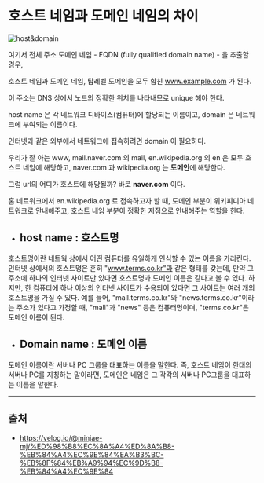# 호스트 네임과 도메인 네임의 차이

![host&domain](https://velog.velcdn.com/images%2Fminjae-mj%2Fpost%2Fcddacd52-b32e-4eaf-9825-d3bc6fa1c247%2FGroup%203.png)

여기서 전체 주소 도메인 네임 - FQDN (fully qualified domain name) - 을 추출할 경우,  

호스트 네임과 도메인 네임, 탑레벨 도메인을 모두 합친 www.example.com 가 된다.  

이 주소는 DNS 상에서 노드의 정확한 위치를 나타내므로 unique 해야 한다.

host name 은 각 네트워크 디바이스(컴퓨터)에 할당되는 이름이고, domain 은 네트워크에 부여되는 이름이다.  

인터넷과 같은 외부에서 네트워크에 접속하려면 domain 이 필요하다.  

우리가 잘 아는 www, mail.naver.com 의 mail, en.wikipedia.org 의 en 은 모두 호스트 네임에 해당하고,  naver.com 과 wikipedia.org 는 **도메인**에 해당한다.

그럼 url의 어디가 호스트에 해당될까? 바로 **naver.com** 이다.

홈 네트워크에서 en.wikipedia.org 로 접속하고자 할 때, 도메인 부분이 위키피디아 네트워크로 안내해주고, 호스트 네임 부분이 정확한 지점으로 안내해주는 역할을 한다.

* ## **host name : 호스트명**

호스트명이란 네트웍 상에서 어떤 컴퓨터를 유일하게 인식할 수 있는 이름을 가리킨다. 인터넷 상에서의 호스트명은 흔히 "www.terms.co.kr"과 같은 형태를 갖는데, 만약 그 주소에 하나의 인터넷 사이트만 있다면 호스트명과 도메인 이름은 같다고 볼 수 있다. 하지만, 한 컴퓨터에 하나 이상의 인터넷 사이트가 수용되어 있다면 그 사이트는 여러 개의 호스트명을 가질 수 있다. 예를 들어, "mall.terms.co.kr"와 "news.terms.co.kr"이라는 주소가 있다고 가정할 때, "mall"과 "news" 등은 컴퓨터명이며, "terms.co.kr"은 도메인 이름이 된다.

* ## **Domain name : 도메인 이름**

도메인 이름이란 서버나 PC 그룹을 대표하는 이름을 말한다. 즉, 호스트 네임이 한대의 서버나 PC를 지칭하는 말이라면, 도메인은 네임은 그 각각의 서버나 PC그룹을 대표하는 이름을 말한다.

-----
## 출처
* https://velog.io/@minjae-mj/%ED%98%B8%EC%8A%A4%ED%8A%B8-%EB%84%A4%EC%9E%84%EA%B3%BC-%EB%8F%84%EB%A9%94%EC%9D%B8-%EB%84%A4%EC%9E%84
